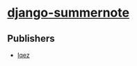 # [django-summernote](https://pypi.org/project/django-summernote)



## Publishers
- [lqez](https://pypi.org/user/lqez)

